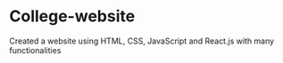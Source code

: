# College-website
Created a website using HTML, CSS, JavaScript and React.js with many functionalities
